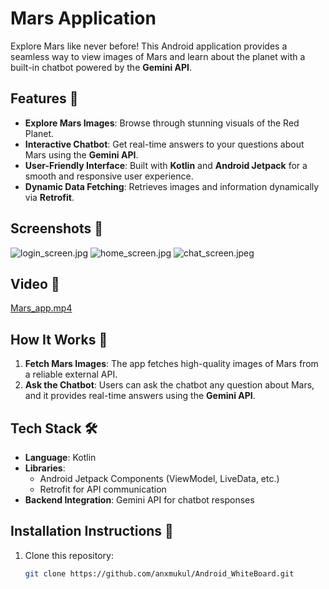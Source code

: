 # Mars Application

Explore Mars like never before! This Android application provides a seamless way to view images of Mars and learn about the planet with a built-in chatbot powered by the **Gemini API**.

## Features 🌟
- **Explore Mars Images**: Browse through stunning visuals of the Red Planet.
- **Interactive Chatbot**: Get real-time answers to your questions about Mars using the **Gemini API**.
- **User-Friendly Interface**: Built with **Kotlin** and **Android Jetpack** for a smooth and responsive user experience.
- **Dynamic Data Fetching**: Retrieves images and information dynamically via **Retrofit**.

## Screenshots 📸
![login_screen.jpg](../../ap/login_screen.jpg)
![home_screen.jpg](../../ap/home_screen.jpg)
![chat_screen.jpeg](../../ap/chat_screen.jpeg)


## Video 📸
[Mars_app.mp4](../../ap/Mars_app.mp4)


## How It Works 🔧
1. **Fetch Mars Images**: The app fetches high-quality images of Mars from a reliable external API.
2. **Ask the Chatbot**: Users can ask the chatbot any question about Mars, and it provides real-time answers using the **Gemini API**.

## Tech Stack 🛠️
- **Language**: Kotlin
- **Libraries**:
    - Android Jetpack Components (ViewModel, LiveData, etc.)
    - Retrofit for API communication
- **Backend Integration**: Gemini API for chatbot responses

## Installation Instructions 📲
1. Clone this repository:
   ```bash  
   git clone https://github.com/anxmukul/Android_WhiteBoard.git  
